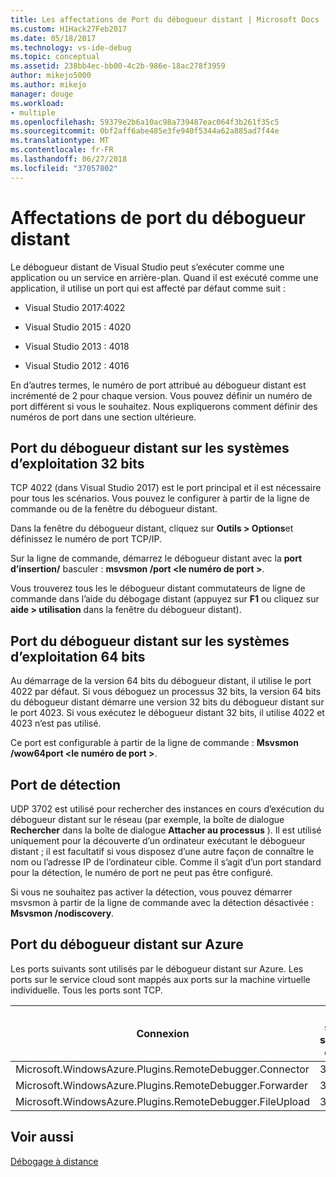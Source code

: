 ```yaml
---
title: Les affectations de Port du débogueur distant | Microsoft Docs
ms.custom: H1Hack27Feb2017
ms.date: 05/18/2017
ms.technology: vs-ide-debug
ms.topic: conceptual
ms.assetid: 238bb4ec-bb00-4c2b-986e-18ac278f3959
author: mikejo5000
ms.author: mikejo
manager: douge
ms.workload:
- multiple
ms.openlocfilehash: 59379e2b6a10ac98a739487eac064f3b261f35c5
ms.sourcegitcommit: 0bf2aff6abe485e3fe940f5344a62a885ad7f44e
ms.translationtype: MT
ms.contentlocale: fr-FR
ms.lasthandoff: 06/27/2018
ms.locfileid: "37057802"
---
```

# <a name="remote-debugger-port-assignments"></a>Affectations de port du débogueur distant
Le débogueur distant de Visual Studio peut s’exécuter comme une application ou un service en arrière-plan. Quand il est exécuté comme une application, il utilise un port qui est affecté par défaut comme suit :  

-   Visual Studio 2017:4022

-   Visual Studio 2015 : 4020  
  
-   Visual Studio 2013 : 4018  
  
-   Visual Studio 2012 : 4016  
  
 En d’autres termes, le numéro de port attribué au débogueur distant est incrémenté de 2 pour chaque version. Vous pouvez définir un numéro de port différent si vous le souhaitez. Nous expliquerons comment définir des numéros de port dans une section ultérieure.  
  
## <a name="the-remote-debugger-port-on-32-bit-operating-systems"></a>Port du débogueur distant sur les systèmes d’exploitation 32 bits  
 TCP 4022 (dans Visual Studio 2017) est le port principal et il est nécessaire pour tous les scénarios. Vous pouvez le configurer à partir de la ligne de commande ou de la fenêtre du débogueur distant.  
  
 Dans la fenêtre du débogueur distant, cliquez sur **Outils > Options**et définissez le numéro de port TCP/IP.  
  
 Sur la ligne de commande, démarrez le débogueur distant avec la **port d’insertion/** basculer : **msvsmon /port \<le numéro de port >**.  
  
 Vous trouverez tous les le débogueur distant commutateurs de ligne de commande dans l’aide du débogage distant (appuyez sur **F1** ou cliquez sur **aide > utilisation** dans la fenêtre du débogueur distant).  
  
## <a name="the-remote-debugger-port-on-64-bit-operating-systems"></a>Port du débogueur distant sur les systèmes d’exploitation 64 bits  
 Au démarrage de la version 64 bits du débogueur distant, il utilise le port 4022 par défaut.  Si vous déboguez un processus 32 bits, la version 64 bits du débogueur distant démarre une version 32 bits du débogueur distant sur le port 4023. Si vous exécutez le débogueur distant 32 bits, il utilise 4022 et 4023 n’est pas utilisé.  
  
 Ce port est configurable à partir de la ligne de commande : **Msvsmon /wow64port \<le numéro de port >**.  
  
## <a name="the-discovery-port"></a>Port de détection  
 UDP 3702 est utilisé pour rechercher des instances en cours d’exécution du débogueur distant sur le réseau (par exemple, la boîte de dialogue **Rechercher** dans la boîte de dialogue **Attacher au processus** ). Il est utilisé uniquement pour la découverte d’un ordinateur exécutant le débogueur distant ; il est facultatif si vous disposez d’une autre façon de connaître le nom ou l’adresse IP de l’ordinateur cible. Comme il s’agit d’un port standard pour la détection, le numéro de port ne peut pas être configuré.  
  
 Si vous ne souhaitez pas activer la détection, vous pouvez démarrer msvsmon à partir de la ligne de commande avec la détection désactivée :  **Msvsmon /nodiscovery**.  
  
## <a name="remote-debugger-ports-on-azure"></a>Port du débogueur distant sur Azure  
 Les ports suivants sont utilisés par le débogueur distant sur Azure. Les ports sur le service cloud sont mappés aux ports sur la machine virtuelle individuelle. Tous les ports sont TCP.  
  
|Connexion|Port sur le service cloud|Port sur la machine virtuelle|
|-|-|-|  
|Microsoft.WindowsAzure.Plugins.RemoteDebugger.Connector|30400|30398|  
|Microsoft.WindowsAzure.Plugins.RemoteDebugger.Forwarder|31400|31398|  
|Microsoft.WindowsAzure.Plugins.RemoteDebugger.FileUpload|32400|32398|  
  
## <a name="see-also"></a>Voir aussi  
 [Débogage à distance](../debugger/remote-debugging.md)